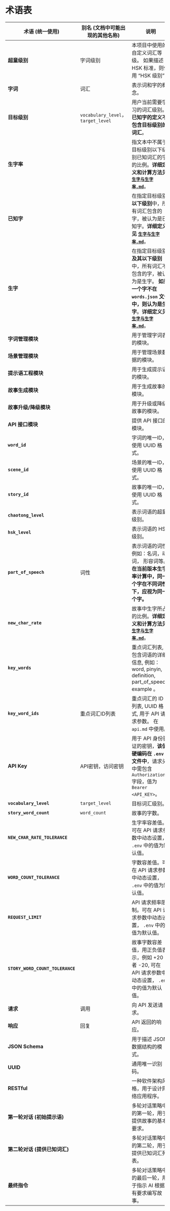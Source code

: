 # 术语表

| 术语 (统一使用)       | 别名 (文档中可能出现的其他名称)               | 说明                                                                                                                                                                   |
| ------------------- | ----------------------------------------- | -------------------------------------------------------------------------------------------------------------------------------------------------------------------- |
| **超童级别**        | 字词级别                                |  本项目中使用的自定义词汇等级。   如果描述 HSK 标准，则使用 “HSK 级别”。                                                                                                                                  |
| **字词**           | 词汇                                       |  表示词和字的概念。                                                                                                                                                             |
| **目标级别**       |  `vocabulary_level`， `target_level`                          |  用户当前需要学习的词汇级别。 **已知字的定义不包含目标级别的词汇**。                                                                                                                                              |
| **生字率**          |                                           |  指文本中不属于目标级别以下级别已知词汇的字的比例。**详细定义和计算方法见 [`生字与生字率.md`](生字与生字率.md)**。                                                                                                                                              |
| **已知字**          |                                           |  在指定目标级别**以下级别**中，所有词汇包含的字，被认为是已知字。**详细定义见 [`生字与生字率.md`](生字与生字率.md)**。                                                                                                                                                     |
| **生字**          |                                            |    在指定目标级别**及其以下级别**中，所有词汇不包含的字，被认为是生字。 **如果一个字不在 `words.json` 文件中，则认为是生字**。**详细定义见 [`生字与生字率.md`](生字与生字率.md)**。                                                                                                                                                  |
| **字词管理模块**    |                                           |  用于管理字词表的模块。                                                                                                                                                               |
| **场景管理模块**    |                                           | 用于管理场景数据的模块。                                                                                                                                                               |
| **提示语工程模块**  |                                           |  用于生成提示语的模块。                                                                                                                                                                 |
| **故事生成模块**    |                                           |  用于生成故事的模块。                                                                                                                                                                  |
| **故事升级/降级模块** |                                           | 用于升级或降级故事的模块。                                                                                                                                                               |
| **API 接口模块**    |                                           |  提供 API 接口的模块。                                                                                                                                                                 |
| **`word_id`**       |                                           |  字词的唯一ID，使用 UUID 格式。                                                                                                                                                             |
| **`scene_id`**     |                                           |  场景的唯一ID，使用 UUID 格式。                                                                                                                                                           |
| **`story_id`**      |                                           |  故事的唯一ID，使用 UUID 格式。                                                                                                                                                            |
| **`chaotong_level`**   |                                           |   表示词语的超童级别。                                                                                                                                                            |
|  **`hsk_level`** |     |    表示词语的 HSK 级别。                                                                                                                                                            |
| **`part_of_speech`**   | 词性                                          |    表示词语的词性, 例如：名词，动词， 形容词等。 **在当前版本生字率计算中，同一个字在不同词性下，应视为同一个字。**                                                                                                                                                           |
| **`new_char_rate`**  |                                           |  故事中生字所占的比例。**详细定义和计算方法见 [`生字与生字率.md`](生字与生字率.md)**。                                                                                                                                                                 |
| **`key_words`**     |                                          |   重点词汇列表,  包含词语的详细信息, 例如： word, pinyin, definition, part_of_speech, example 。                                                                                                                                           |
| **`key_word_ids`**  |  重点词汇ID列表                   |  重点词汇的 ID 列表, UUID 格式,  用于 API 请求参数。   在 `api.md` 中使用。                                                                                                                                                            |
| **API Key**          | API密钥，访问密钥                               |  用于 API 身份验证的密钥，**该值硬编码在 `.env` 文件中**，请求头中需包含 `Authorization` 字段，值为 `Bearer <API_KEY>`。                                                                                                                                                    |
| **`vocabulary_level`** | `target_level`                           |  目标词汇级别。                                                                                                                                                                |
| **`story_word_count`** | `word_count`                        |   故事的字数。                                                                                                                                                               |
| **`NEW_CHAR_RATE_TOLERANCE`** |  | 生字率容差值。可在 API 请求参数中动态设置， `.env` 中的值为默认值。                                                                                                                                                |
| **`WORD_COUNT_TOLERANCE`**   |  | 字数容差值。可在 API 请求参数中动态设置， `.env` 中的值为默认值。                                                                                                                                         |
| **`REQUEST_LIMIT`**      |  | API 请求频率限制。可在 API 请求参数中动态设置， `.env` 中的值为默认值。                                                                                                                                             |
| **`STORY_WORD_COUNT_TOLERANCE`** |  |  故事字数容差值，用正负值表示，例如 +20 或者 -20, 可在 API 请求参数中动态设置， `.env` 中的值为默认值。                                                                                                                                                 |
| **请求**            | 调用                                       |  向 API 发送请求。                                                                                                                                                                |
| **响应**            | 回复                                        |  API 返回的响应。                                                                                                                                                               |
| **JSON Schema**      |                                          |  用于描述 JSON 数据结构的模式。                                                                                                                                                                |
| **UUID**            |                                            |  通用唯一识别码。                                                                                                                                                                |
| **RESTful**         |                                           | 一种软件架构风格，用于设计网络应用程序。                                                                                                                                                                |
| **第一轮对话 (初始提示语)** |                                      |  多轮对话策略中的第一轮，用于提供故事的基本要求。                                                                                                                                                           |
| **第二轮对话 (提供已知词汇)** |                                    |  多轮对话策略中的第二轮，用于提供已知词汇列表。                                                                                                                                                            |
| **最终指令**        |                                          |  多轮对话策略中的最后一轮，用于指示 AI 根据所有要求编写故事。                                                                                                                                                          |